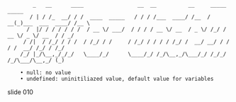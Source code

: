             _   __      ____                 __  __          __     _____                _____
           / | / /_  __/ / /  ____  _____   / / / /___  ____/ /__  / __(_)___  ___  ____/ /__ \
          /  |/ / / / / / /  / __ \/ ___/  / / / / __ \/ __  / _ \/ /_/ / __ \/ _ \/ __  / / _/
         / /|  / /_/ / / /  / /_/ / /     / /_/ / / / / /_/ /  __/ __/ / / / /  __/ /_/ / /_/
        /_/ |_/\__,_/_/_/   \____/_/      \____/_/ /_/\__,_/\___/_/ /_/_/ /_/\___/\__,_/ (_)

        • null: no value
        • undefined: uninitiliazed value, default value for variables















































































slide 010
